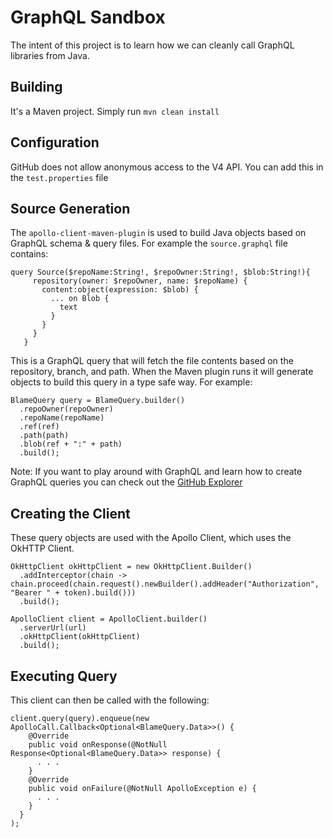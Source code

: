 # GraphQL Sandbox

The intent of this project is to learn how we can cleanly call GraphQL libraries from Java.

## Building
It's a Maven project.  Simply run `mvn clean install`


## Configuration
GitHub does not allow anonymous access to the V4 API.  You can add this in the `test.properties` file


## Source Generation
The `apollo-client-maven-plugin` is used to build Java objects based on GraphQL schema & query files.  For example the 
`source.graphql` file contains:  
```
query Source($repoName:String!, $repoOwner:String!, $blob:String!){
     repository(owner: $repoOwner, name: $repoName) {
       content:object(expression: $blob) {
         ... on Blob {
           text
         }
       }
     }
   }
```
This is a GraphQL query that will fetch the file contents based on the repository, branch, and path.  When the Maven
plugin runs it will generate objects to build this query in a type safe way.  For example:
```
BlameQuery query = BlameQuery.builder()
  .repoOwner(repoOwner)
  .repoName(repoName)
  .ref(ref)
  .path(path)
  .blob(ref + ":" + path)
  .build();
```

Note: If you want to play around with GraphQL and learn how to create GraphQL queries you can check out the 
[GitHub Explorer](https://developer.github.com/v4/explorer/)


## Creating the Client
These query objects are used with the Apollo Client, which uses the OkHTTP Client.
```
OkHttpClient okHttpClient = new OkHttpClient.Builder()
  .addInterceptor(chain -> chain.proceed(chain.request().newBuilder().addHeader("Authorization", "Bearer " + token).build()))
  .build();
   
ApolloClient client = ApolloClient.builder()
  .serverUrl(url)
  .okHttpClient(okHttpClient)
  .build();
```


## Executing Query
This client can then be called with the following:
```
client.query(query).enqueue(new ApolloCall.Callback<Optional<BlameQuery.Data>>() {
    @Override
    public void onResponse(@NotNull Response<Optional<BlameQuery.Data>> response) {
      . . .
    }
    @Override
    public void onFailure(@NotNull ApolloException e) {
      . . .
    }
  }
);
```
